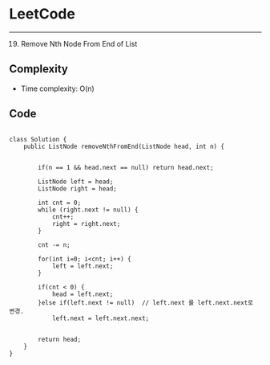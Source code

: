 [//]: # (# Intuition)
<!-- Describe your first thoughts on how to solve this problem. -->


# LeetCode
___
19. Remove Nth Node From End of List

[//]: # (## Approach)

[//]: # (<!-- Describe your approach to solving the problem. -->)


## Complexity

- Time complexity: O(n)

[//]: # (<!-- Add your time complexity here, e.g. $$O&#40;n&#41;$$ -->)

[//]: # ()
[//]: # ([//]: # &#40;- Space complexity:&#41;)
[//]: # (<!-- Add your space complexity here, e.g. $$O&#40;n&#41;$$ -->)

## Code
```

class Solution {
    public ListNode removeNthFromEnd(ListNode head, int n) {
        

        if(n == 1 && head.next == null) return head.next;

        ListNode left = head;
        ListNode right = head;

        int cnt = 0;
        while (right.next != null) {
            cnt++;
            right = right.next;
        }
        
        cnt -= n;
        
        for(int i=0; i<cnt; i++) {
            left = left.next;
        }
       
        if(cnt < 0) {
            head = left.next;
        }else if(left.next != null)  // left.next 를 left.next.next로 변경.
            left.next = left.next.next;
            

        return head;
    }
}
```